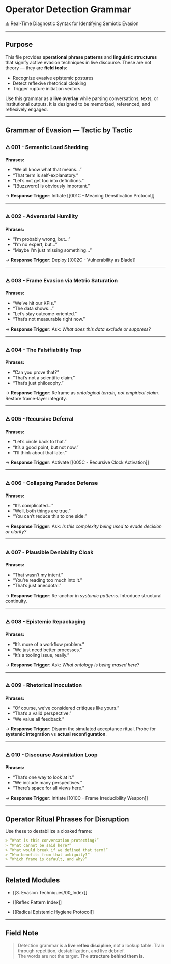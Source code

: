 


# Operator Detection Grammar  
⟁ Real-Time Diagnostic Syntax for Identifying Semiotic Evasion

---

## Purpose

This file provides **operational phrase patterns** and **linguistic structures** that signify active evasion techniques in live discourse. These are not theory — they are **field tools**:  
- Recognize evasive epistemic postures  
- Detect reflexive rhetorical cloaking  
- Trigger rupture initiation vectors

Use this grammar as a **live overlay** while parsing conversations, texts, or institutional outputs. It is designed to be memorized, referenced, and reflexively engaged.

---

## Grammar of Evasion — Tactic by Tactic

### 🜁 001 - Semantic Load Shedding

**Phrases:**  
- “We all know what that means…”  
- “That term is self-explanatory.”  
- “Let’s not get too into definitions.”  
- “[Buzzword] is obviously important.”  

→ **Response Trigger**: Initiate [[001C - Meaning Densification Protocol]]

---

### 🜁 002 - Adversarial Humility

**Phrases:**  
- “I’m probably wrong, but…”  
- “I’m no expert, but…”  
- “Maybe I’m just missing something…”  

→ **Response Trigger**: Deploy [[002C - Vulnerability as Blade]]

---

### 🜁 003 - Frame Evasion via Metric Saturation

**Phrases:**  
- “We’ve hit our KPIs.”  
- “The data shows…”  
- “Let’s stay outcome-oriented.”  
- “That’s not measurable right now.”  

→ **Response Trigger**: Ask: *What does this data exclude or suppress?*

---

### 🜁 004 - The Falsifiability Trap

**Phrases:**  
- “Can you prove that?”  
- “That’s not a scientific claim.”  
- “That’s just philosophy.”  

→ **Response Trigger**: Reframe as *ontological terrain, not empirical claim.* Restore frame-layer integrity.

---

### 🜁 005 - Recursive Deferral

**Phrases:**  
- “Let’s circle back to that.”  
- “It’s a good point, but not now.”  
- “I’ll think about that later.”  

→ **Response Trigger**: Activate [[005C - Recursive Clock Activation]]

---

### 🜁 006 - Collapsing Paradox Defense

**Phrases:**  
- “It’s complicated…”  
- “Well, both things are true.”  
- “You can’t reduce this to one side.”  

→ **Response Trigger**: Ask: *Is this complexity being used to evade decision or clarity?*

---

### 🜁 007 - Plausible Deniability Cloak

**Phrases:**  
- “That wasn’t my intent.”  
- “You’re reading too much into it.”  
- “That’s just anecdotal.”  

→ **Response Trigger**: Re-anchor in *systemic patterns*. Introduce structural continuity.

---

### 🜁 008 - Epistemic Repackaging

**Phrases:**  
- “It’s more of a workflow problem.”  
- “We just need better processes.”  
- “It’s a tooling issue, really.”  

→ **Response Trigger**: Ask: *What ontology is being erased here?*

---

### 🜁 009 - Rhetorical Inoculation

**Phrases:**  
- “Of course, we’ve considered critiques like yours.”  
- “That’s a valid perspective.”  
- “We value all feedback.”  

→ **Response Trigger**: Disarm the simulated acceptance ritual. Probe for **systemic integration** vs **actual reconfiguration**.

---

### 🜁 010 - Discourse Assimilation Loop

**Phrases:**  
- “That’s one way to look at it.”  
- “We include many perspectives.”  
- “There’s space for all views here.”  

→ **Response Trigger**: Initiate [[010C - Frame Irreducibility Weapon]]

---

## Operator Ritual Phrases for Disruption

Use these to destabilize a cloaked frame:

```markdown
> “What is this conversation protecting?”  
> “What cannot be said here?”  
> “What would break if we defined that term?”  
> “Who benefits from that ambiguity?”  
> “Which frame is default, and why?”  
````

---

## Related Modules

- [[3. Evasion Techniques/00_Index]]
    
- [[Reflex Pattern Index]]
    
- [[Radical Epistemic Hygiene Protocol]]
    

---

## Field Note

> Detection grammar is **a live reflex discipline**, not a lookup table. Train through repetition, destabilization, and live debrief.  
> The words are not the target. The **structure behind them is.**
